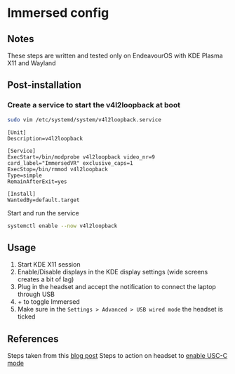 # Immersed config

## Notes

These steps are written and tested only on EndeavourOS with KDE Plasma X11 and Wayland

## Post-installation

### Create a service to start the v4l2loopback at boot

```sh
sudo vim /etc/systemd/system/v4l2loopback.service
```

```
[Unit]
Description=v4l2loopback

[Service]
ExecStart=/bin/modprobe v4l2loopback video_nr=9 card_label="ImmersedVR" exclusive_caps=1
ExecStop=/bin/rmmod v4l2loopback
Type=simple
RemainAfterExit=yes

[Install]
WantedBy=default.target
```

Start and run the service

```sh
systemctl enable --now v4l2loopback
```

## Usage

1. Start KDE X11 session
2. Enable/Disable displays in the KDE display settings (wide screens creates a bit of lag)
3. Plug in the headset and accept the notification to connect the laptop through USB
4. <Meta> + <Space> to toggle Immersed
5. Make sure in the `Settings > Advanced > USB wired mode` the headset is ticked

## References

Steps taken from this [blog post](https://richarddecal.com/posts/2024-02-01-immersed-vr-ubuntu.html)
Steps to action on headset to [enable USC-C mode](https://immersed.helpscoutdocs.com/article/40-usb-c-mode-on-meta-quest-beta)
